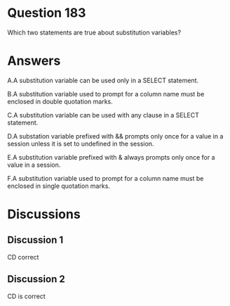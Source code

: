 # Question 183
Which two statements are true about substitution variables?

# Answers
A.A substitution variable can be used only in a SELECT statement.

B.A substitution variable used to prompt for a column name must be enclosed in double quotation marks.

C.A substitution variable can be used with any clause in a SELECT statement.

D.A substation variable prefixed with && prompts only once for a value in a session unless it is set to undefined in the session.

E.A substitution variable prefixed with & always prompts only once for a value in a session.

F.A substitution variable used to prompt for a column name must be enclosed in single quotation marks.

# Discussions
## Discussion 1
CD correct

## Discussion 2
CD is correct

